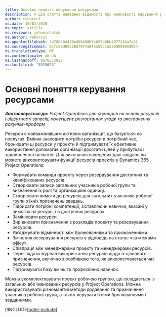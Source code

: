 ```yaml
---
title: Основні поняття керування ресурсами
description: У цій статті наведено відомості про можливості керування ресурсами в Microsoft Dynamics Project Operations.
author: ruhercul
ms.date: 10/01/2020
ms.topic: article
ms.reviewer: johnmichalak
ms.author: ruhercul
ms.openlocfilehash: 3d780484420e409488b7eb57a8bb4977316a7c81
ms.sourcegitcommit: 6cfc50d89528df977a8f6a55c1ad39d99800d9b4
ms.translationtype: MT
ms.contentlocale: uk-UA
ms.lasthandoff: 06/03/2022
ms.locfileid: "8915623"
---
```

# <a name="resource-management-key-concepts"></a>Основні поняття керування ресурсами

_**Застосовується до:** Project Operations для сценаріїв на основі ресурсів і відсутності запасів, полегшене розгортання: угоди та виставлення рахунків-проформ_

Ресурси є найважливішим активом організації, що базується на послугах. Вміння знаходити потрібні ресурси в потрібний час, бронювати ці ресурси у проекти й підтримувати їх ефективне використання допомагає організації досягати цілей у прибутках і задоволеності клієнтів. Для виконання наведених далі завдань ви можете використовувати функції ресурсів проектів у Dynamics 365 Project Operations:

- Формувати команди проекту через резервування доступних та кваліфікованих ресурсів.
- Створювати записи загальних учасників робочої групи та визначення їх ролі та організаційні одиниці.
- Створювати вимоги до ресурсів для загальних учасників робочої групи з їхніх призначень завдань.
- Підбирати потрібні компетенції, зіставляючи навички, вказані у вимогах на ресурс, і в доступних ресурсах.
- Замінювати ресурси.
- Вирівнювати призначення з розкладів проекту та резервування ресурсів.
- Узгоджувати відмінності між бронюваннями та призначеннями.
- Змінення резервування ресурсів у відповідь на статус «за межами офісу».
- Співпраця між менеджерами проекту та менеджерами ресурсів.
- Переглядати журнал використання ресурсів щодо їх цільового призначення, включно з розбивкою того, як використовується час ресурсів.
- Підтримувати базу вмінь та професійних навичок.


Можна укомплектовувати проект робочою групою, що складається із загальних або іменованих ресурсів у Project Operations. Можна використовувати різноманітні методи додавання та призначення учасників робочої групи, а також керувати їхніми бронюваннями і завданнями. 


[!INCLUDE[footer-include](../includes/footer-banner.md)]